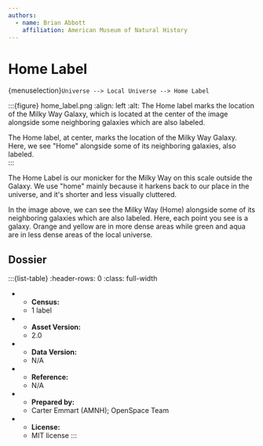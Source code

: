 ```yaml
---
authors:
  - name: Brian Abbott
    affiliation: American Museum of Natural History
---
```



# Home Label

{menuselection}`Universe --> Local Universe --> Home Label`


:::{figure} home_label.png
:align: left
:alt: The Home label marks the location of the Milky Way Galaxy, which is located at the center of the image alongside some neighboring galaxies which are also labeled. 

The Home label, at center, marks the location of the Milky Way Galaxy. Here, we see "Home" alongside some of its neighboring galaxies, also labeled.  
:::


The Home Label is our monicker for the Milky Way on this scale outside the Galaxy. We use "home" mainly because it harkens back to our place in the universe, and it's shorter and less visually cluttered.

In the image above, we can see the Milky Way (Home) alongside some of its neighboring galaxies which are also labeled. Here, each point you see is a galaxy. Orange and yellow are in more dense areas while green and aqua are in less dense areas of the local universe.



## Dossier
:::{list-table}
:header-rows: 0
:class: full-width

* - **Census:**
  - 1 label
* - **Asset Version:**
  - 2.0
* - **Data Version:**
  - N/A
* - **Reference:**
  - N/A
* - **Prepared by:**
  - Carter Emmart (AMNH); OpenSpace Team
* - **License:**
  - MIT license
:::
